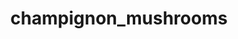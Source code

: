---
title: champignon_mushrooms
title_small: Гриби печериці сушені
lang: "ua"

categorie: dried_mushrooms

title_text: "Займають особливе місце на споживчій полиці. Їх використовують як повноцінну заміну свіжим грибам."

layout: products_in
popular: "no"

description: "<p>За останній час гриби печериці змогли заслужити небувалу популярність серед споживачів у всьому світі. Особливе місце на споживчому полиці займають сушені печериці. Їх використовують як повноцінну заміну свіжим грибам.</p>
<p>На основі сушених печериць виготовляють грибну приправу або порошок, який використовують в процесі приготування перших і основних страв, а також салатів.</p>"
permalink: "/products/dried_mushrooms/champignon_mushrooms"
specifications: [
    {
        head_text: "Склад:",
        body_text: "Гриби печериці",
    },
    {
        head_text: "Упаковка:",
        body_text: "Поліетиленовий пакет, крафт - пакет",
    },
    {
        head_text: "Тип обробки:",
        body_text: "Сушені",
    },
    {
        head_text: "Вид:",
        body_text: "Слайсы ",
    },
    {
        head_text: "Вага:",
        body_text: "15г; 30г; 100г; 500г",
    },
    {
        head_text: "Харчова цінність в 100г продукту:",
        body_text: "Білки: 42г; Жири: 9,5г; Вуглеводи: 1,0г;",
    },
    {
        head_text: "Енергетична цінність в 100г продукту:",
        body_text: "258,0ккал (1076 кДж).",
    },
    {
        head_text: "Країна-виробник:",
        body_text: "Україна",
    },
    {
        head_text: "Термін зберігання:",
        body_text: "24 місяця",
    },
    {
        head_text: "Умови зберігання:",
        body_text: "Температура 5-25ᵒС, відносна вологість повітря не більше 75%",
    },
    {
        head_text: "Нормативна документація:",
        body_text: "ТУ У 10.8-2427610970-003:2019",
    },
    {
        head_text: "Ціна:",
        body_text: "За домовленістю",
    },
]
---
